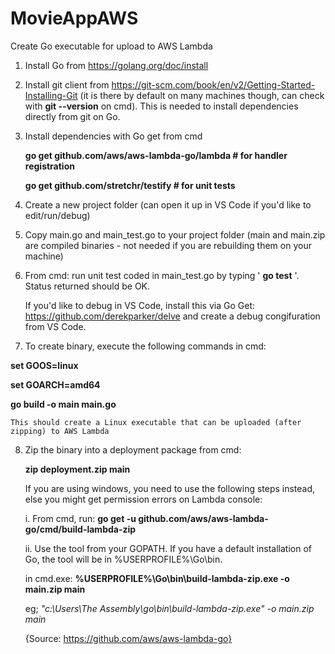 # MovieAppAWS

Create Go executable for upload to AWS Lambda

1.	Install Go from https://golang.org/doc/install

2.	Install git client from https://git-scm.com/book/en/v2/Getting-Started-Installing-Git (it is there by default on many machines though, can check with 
<b>git --version</b> 
    on cmd). This is needed to install dependencies directly from git on Go.

3.	Install dependencies with Go get from cmd
      
      <b>go get github.com/aws/aws-lambda-go/lambda # for handler registration</b>	
      
      <b>go get github.com/stretchr/testify # for unit tests</b>
	
4.	Create a new project folder (can open it up in VS Code if you'd like to edit/run/debug)

5.	Copy main.go and main_test.go to your project folder (main and main.zip are compiled binaries - not needed if you are rebuilding them on your machine)

6.	From cmd: run unit test coded in main_test.go by typing '
	<b>go test</b>
	'. Status returned should be OK.  
  
    If you'd like to debug in VS Code, install this via Go Get: https://github.com/derekparker/delve and create a debug congifuration from VS Code.

7.	To create binary, execute the following commands in cmd:
  
  <b>
	set GOOS=linux
  
  set GOARCH=amd64
  
  go build -o main main.go
  </b>
    
    This should create a Linux executable that can be uploaded (after zipping) to AWS Lambda

8.  Zip the binary into a deployment package from cmd:

	  <b>zip deployment.zip main</b>

    If you are using windows, you need to use the following steps instead, else you might get permission errors on Lambda console:
    
      i. From cmd, run: 
            <b>go get -u github.com/aws/aws-lambda-go/cmd/build-lambda-zip</b>

      ii. Use the tool from your GOPATH. If you have a default installation of Go, the tool will be in %USERPROFILE%\Go\bin.

      in cmd.exe: 
              <b>%USERPROFILE%\Go\bin\build-lambda-zip.exe -o main.zip main </b>

      eg; 
              <i>"c:\Users\The Assembly\go\bin\build-lambda-zip.exe" -o main.zip main</i>

      {Source: https://github.com/aws/aws-lambda-go}

